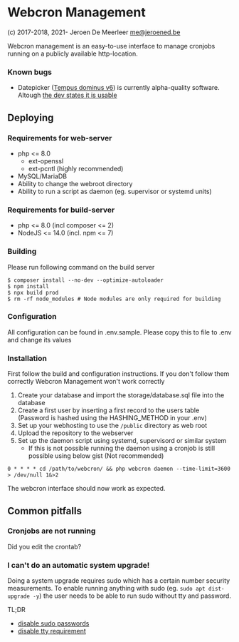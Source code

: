 # Webcron Management
(c) 2017-2018, 2021- Jeroen De Meerleer <me@jeroened.be>

Webcron management is an easy-to-use interface to manage cronjobs running on a publicly available http-location.

### Known bugs
* Datepicker ([Tempus dominus v6](https://getdatepicker.com/)) is currently alpha-quality software. Altough [the dev states it is usable](https://jonathanpeterson.com/posts/state-of-my-datetime-picker-part-2.html) 

## Deploying
### Requirements for web-server
* php <= 8.0
  * ext-openssl
  * ext-pcntl (highly recommended)
* MySQL/MariaDB
* Ability to change the webroot directory
* Ability to run a script as daemon (eg. supervisor or systemd units)


### Requirements for build-server
* php <= 8.0 (incl composer <= 2)
* NodeJS <= 14.0 (incl. npm <= 7)

### Building
Please run following command on the build server
```shell
$ composer install --no-dev --optimize-autoloader
$ npm install
$ npx build prod
$ rm -rf node_modules # Node modules are only required for building
```

### Configuration
All configuration can be found in .env.sample. Please copy this to file to .env and change its values

### Installation
First follow the build and configuration instructions. If you don't follow them correctly Webcron Management won't work correctly
1. Create your database and import the storage/database.sql file into the database
2. Create a first user by inserting a first record to the users table (Password is hashed using the HASHING_METHOD in your .env)
3. Set up your webhosting to use the `/public` directory as web root
4. Upload the repository to the webserver
5. Set up the daemon script using systemd, supervisord or similar system
   * If this is not possible running the daemon using a cronjob is still possible using below gist (Not recommended)

```shell
0 * * * * cd /path/to/webcron/ && php webcron daemon --time-limit=3600 > /dev/null 1&>2
```

The webcron interface should now work as expected.

## Common pitfalls
### Cronjobs are not running
Did you edit the crontab?

### I can't do an automatic system upgrade!
Doing a system upgrade requires sudo which has a certain number security measurements. To enable running anything with sudo (eg. `sudo apt dist-upgrade -y`) the user needs to be able to run sudo without tty and password.

TL;DR
* [disable sudo passwords](http://jeromejaglale.com/doc/unix/ubuntu_sudo_without_password) 
* [disable tty requirement](https://serverfault.com/questions/111064/sudoers-how-to-disable-requiretty-per-user)
